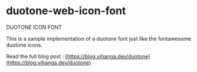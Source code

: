 # duotone-web-icon-font

DUOTONE ICON FONT

This is a sample implementation of a duotone font just like the fontawesome duotone icons.

Read the full blog post : [https://blog.vihanga.dev/duotone](https://blog.vihanga.dev/duotone)
